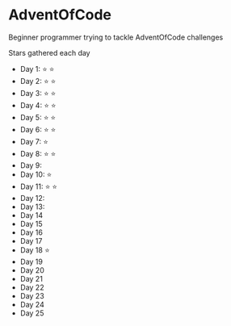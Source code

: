 # AdventOfCode
Beginner programmer trying to tackle AdventOfCode challenges

Stars gathered each day
* Day 1: :star: :star:
* Day 2: :star: :star:
* Day 3: :star: :star:
* Day 4: :star: :star:
* Day 5: :star: :star:
* Day 6: :star: :star:
* Day 7: :star:
* Day 8: :star: :star:
* Day 9:
* Day 10: :star:
* Day 11: :star: :star:
* Day 12:
* Day 13:
* Day 14
* Day 15
* Day 16
* Day 17
* Day 18 :star:
* Day 19
* Day 20
* Day 21
* Day 22
* Day 23
* Day 24
* Day 25
